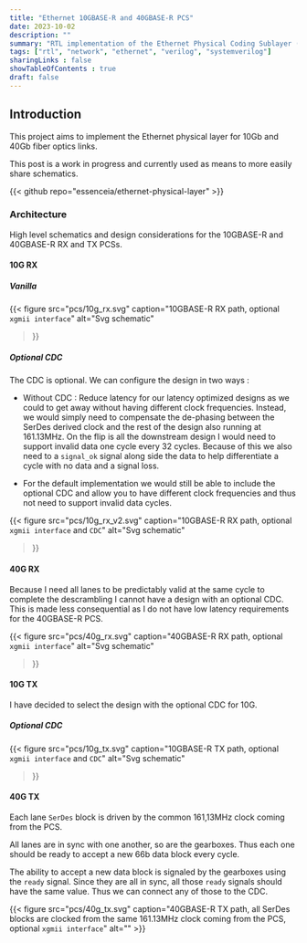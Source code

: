 ```yaml
---
title: "Ethernet 10GBASE-R and 40GBASE-R PCS"
date: 2023-10-02
description: ""
summary: "RTL implementation of the Ethernet Physical Coding Sublayer (PCS) for 10Gb and 40Gb fiber optics."
tags: ["rtl", "network", "ethernet", "verilog", "systemverilog"]
sharingLinks : false
showTableOfContents : true
draft: false
---
```


## Introduction

This project aims to implement the Ethernet physical layer for 10Gb and 40Gb fiber optics links.

This post is a work in progress and currently used as means to more easily share schematics.

{{< github repo="essenceia/ethernet-physical-layer" >}}

### Architecture

High level schematics and design considerations for the 10GBASE-R and 40GBASE-R RX and TX PCSs.

#### 10G RX

##### **Vanilla** 
 
{{< figure
    src="pcs/10g_rx.svg"
    caption="10GBASE-R RX path, optional `xgmii interface`"
    alt="Svg schematic"
>}}

##### **Optional CDC**

The CDC is optional. We can configure the design in two ways :

- Without CDC : Reduce latency for our latency optimized designs as we could to get away without having different clock frequencies.
    Instead, we would simply need to compensate the de-phasing between the SerDes derived clock and the rest of the
    design also running at 161.13MHz. 
    On the flip is all the downstream design I would need to support invalid
    data one cycle every 32 cycles. Because of this we also need to a `signal_ok` signal along side the
    data to help differentiate a cycle with no data and a signal loss. 

- For the default implementation we would still be able to include the optional CDC and allow you to 
    have different clock frequencies and thus not need to support invalid data cycles.


{{< figure
    src="pcs/10g_rx_v2.svg"
    caption="10GBASE-R RX path, optional `xgmii interface` and `CDC`"
    alt="Svg schematic"
>}}

#### 40G RX

Because I need all lanes to be predictably valid at the same cycle to complete the
descrambling I cannot have a design with an optional CDC.
This is made less consequential as I do not have low latency requirements for the 40GBASE-R PCS.

{{< figure
    src="pcs/40g_rx.svg"
    caption="40GBASE-R RX path, optional `xgmii interface`"
    alt="Svg schematic"
>}}


#### 10G TX

I have decided to select the design with the optional CDC for 10G.

##### **Optional CDC**

{{< figure
    src="pcs/10g_tx.svg"
    caption="10GBASE-R TX path, optional `xgmii interface` and `CDC`"
    alt="Svg schematic"
>}}

#### 40G TX

Each lane `SerDes` block is driven by the common 161,13MHz clock coming from the PCS.

All lanes are in sync with one another, so are the gearboxes.
Thus each one should be ready to accept a new 66b data block every cycle.

The ability to accept a new data block is signaled by the gearboxes using the `ready` signal.
Since they are all in sync, all those `ready` signals should have the same value.
Thus we can connect any of those to the CDC.

{{< figure
    src="pcs/40g_tx.svg"
    caption="40GBASE-R TX path, all SerDes blocks are clocked from the same 161.13MHz clock coming from the PCS, optional `xgmii interface`"
    alt=""
    >}}



